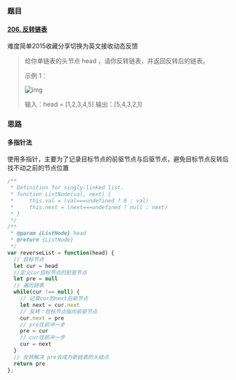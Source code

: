 ### 题目

#### [206. 反转链表](https://leetcode-cn.com/problems/reverse-linked-list/)

难度简单2015收藏分享切换为英文接收动态反馈

> 给你单链表的头节点 head ，请你反转链表，并返回反转后的链表。
>
> 示例 1：
>
> ![img](https://assets.leetcode.com/uploads/2021/02/19/rev1ex1.jpg)
>
> 输入：head = [1,2,3,4,5]
> 输出：[5,4,3,2,1]

### 思路

#### 多指针法

使用多指针，主要为了记录目标节点的前驱节点与后驱节点，避免目标节点反转后找不动之前的节点位置

```js
/**
 * Definition for singly-linked list.
 * function ListNode(val, next) {
 *     this.val = (val===undefined ? 0 : val)
 *     this.next = (next===undefined ? null : next)
 * }
 */
/**
 * @param {ListNode} head
 * @return {ListNode}
 */
var reverseList = function(head) {
  // 目标节点
  let cur = head
  //定义cur目标节点的前驱节点
  let pre = null
  // 遍历链表
  while(cur !== null) {
    // 记录cur的next后驱节点
    let next = cur.next
    // 反转：目标节点指向前驱节点
    cur.next = pre
    // pre往前冲一步
    pre = cur
    // cur往前冲一步
    cur = next
  }
  // 反转解决 pre会成为新链表的头结点
  return pre
};
```

